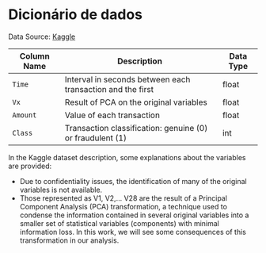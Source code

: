 # Dicionário de dados

Data Source: [Kaggle](https://www.kaggle.com/mlg-ulb/creditcardfraud)

| Column Name | Description                                                | Data Type |
| ----------- | ---------------------------------------------------------- | --------- |
| `Time`      | Interval in seconds between each transaction and the first | float     |
| `Vx`        | Result of PCA on the original variables                    | float     |
| `Amount`    | Value of each transaction                                  | float     |
| `Class`     | Transaction classification: genuine (0) or fraudulent (1)  | int       |

In the Kaggle dataset description, some explanations about the variables are provided:

- Due to confidentiality issues, the identification of many of the original variables is not available.
- Those represented as V1, V2,... V28 are the result of a Principal Component Analysis (PCA) transformation, a technique used to condense the information contained in several original variables into a smaller set of statistical variables (components) with minimal information loss. In this work, we will see some consequences of this transformation in our analysis.
